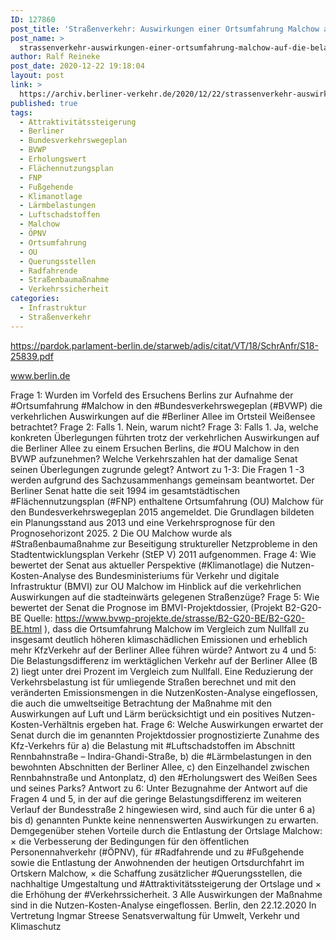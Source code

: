 ```yaml
---
ID: 127860
post_title: 'Straßenverkehr: Auswirkungen einer Ortsumfahrung Malchow auf die Belastung der Berliner Allee, aus Senat'
post_name: >
  strassenverkehr-auswirkungen-einer-ortsumfahrung-malchow-auf-die-belastung-der-berliner-allee-aus-senat
author: Ralf Reineke
post_date: 2020-12-22 19:18:04
layout: post
link: >
  https://archiv.berliner-verkehr.de/2020/12/22/strassenverkehr-auswirkungen-einer-ortsumfahrung-malchow-auf-die-belastung-der-berliner-allee-aus-senat/
published: true
tags:
  - Attraktivitätssteigerung
  - Berliner
  - Bundesverkehrswegeplan
  - BVWP
  - Erholungswert
  - Flächennutzungsplan
  - FNP
  - Fußgehende
  - Klimanotlage
  - Lärmbelastungen
  - Luftschadstoffen
  - Malchow
  - ÖPNV
  - Ortsumfahrung
  - OU
  - Querungsstellen
  - Radfahrende
  - Straßenbaumaßnahme
  - Verkehrssicherheit
categories:
  - Infrastruktur
  - Straßenverkehr
---
```

https://pardok.parlament-berlin.de/starweb/adis/citat/VT/18/SchrAnfr/S18-25839.pdf

www.berlin.de

Frage 1:
Wurden im Vorfeld des Ersuchens Berlins zur Aufnahme der #Ortsumfahrung #Malchow in den #Bundesverkehrswegeplan (#BVWP) die verkehrlichen Auswirkungen auf die #Berliner Allee im Ortsteil Weißensee betrachtet?
Frage 2:
Falls 1. Nein, warum nicht?
Frage 3:
Falls 1. Ja, welche konkreten Überlegungen führten trotz der verkehrlichen Auswirkungen auf die Berliner
Allee zu einem Ersuchen Berlins, die #OU Malchow in den BVWP aufzunehmen? Welche Verkehrszahlen hat
der damalige Senat seinen Überlegungen zugrunde gelegt?
Antwort zu 1-3:
Die Fragen 1 -3 werden aufgrund des Sachzusammenhangs gemeinsam beantwortet.
Der Berliner Senat hatte die seit 1994 im gesamtstädtischen #Flächennutzungsplan (#FNP)
enthaltene Ortsumfahrung (OU) Malchow für den Bundesverkehrswegeplan 2015 angemeldet. Die Grundlagen bildeten ein Planungsstand aus 2013 und eine Verkehrsprognose
für den Prognosehorizont 2025.
2
Die OU Malchow wurde als #Straßenbaumaßnahme zur Beseitigung struktureller Netzprobleme in den Stadtentwicklungsplan Verkehr (StEP V) 2011 aufgenommen.
Frage 4:
Wie bewertet der Senat aus aktueller Perspektive (#Klimanotlage) die Nutzen-Kosten-Analyse des Bundesministeriums für Verkehr und digitale Infrastruktur (BMVI) zur OU Malchow im Hinblick auf die verkehrlichen
Auswirkungen auf die stadteinwärts gelegenen Straßenzüge?
Frage 5:
Wie bewertet der Senat die Prognose im BMVI-Projektdossier, (Projekt B2-G20-BE Quelle:
https://www.bvwp-projekte.de/strasse/B2-G20-BE/B2-G20-BE.html ), dass die Ortsumfahrung Malchow im
Vergleich zum Nullfall zu insgesamt deutlich höheren klimaschädlichen Emissionen und erheblich mehr KfzVerkehr auf der Berliner Allee führen würde?
Antwort zu 4 und 5:
Die Belastungsdifferenz im werktäglichen Verkehr auf der Berliner Allee (B 2) liegt unter
drei Prozent im Vergleich zum Nullfall. Eine Reduzierung der Verkehrsbelastung ist für
umliegende Straßen berechnet und mit den veränderten Emissionsmengen in die NutzenKosten-Analyse eingeflossen, die auch die umweltseitige Betrachtung der Maßnahme mit
den Auswirkungen auf Luft und Lärm berücksichtigt und ein positives Nutzen-Kosten-Verhältnis ergeben hat.
Frage 6:
Welche Auswirkungen erwartet der Senat durch die im genannten Projektdossier prognostizierte Zunahme
des Kfz-Verkehrs für
a) die Belastung mit #Luftschadstoffen im Abschnitt Rennbahnstraße – Indira-Ghandi-Straße,
b) die #Lärmbelastungen in den bewohnten Abschnitten der Berliner Allee,
c) den Einzelhandel zwischen Rennbahnstraße und Antonplatz,
d) den #Erholungswert des Weißen Sees und seines Parks?
Antwort zu 6:
Unter Bezugnahme der Antwort auf die Fragen 4 und 5, in der auf die geringe Belastungsdifferenz im weiteren Verlauf der Bundesstraße 2 hingewiesen wird, sind auch für die unter
6 a) bis d) genannten Punkte keine nennenswerten Auswirkungen zu erwarten.
Demgegenüber stehen Vorteile durch die Entlastung der Ortslage Malchow:
× die Verbesserung der Bedingungen für den öffentlichen Personennahverkehr (#ÖPNV),
für #Radfahrende und zu #Fußgehende sowie die Entlastung der Anwohnenden der heutigen Ortsdurchfahrt im Ortskern Malchow,
× die Schaffung zusätzlicher #Querungsstellen, die nachhaltige Umgestaltung und #Attraktivitätssteigerung der Ortslage und
× die Erhöhung der #Verkehrssicherheit.
3
Alle Auswirkungen der Maßnahme sind in die Nutzen-Kosten-Analyse eingeflossen.
Berlin, den 22.12.2020
In Vertretung
Ingmar Streese
Senatsverwaltung für
Umwelt, Verkehr und Klimaschutz